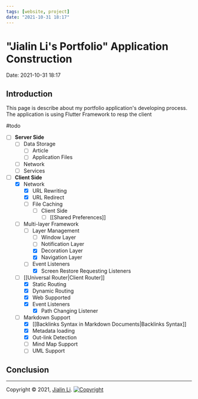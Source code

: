 ```yaml
---
tags: [website, project]
date: "2021-10-31 18:17"
---
```

# "Jialin Li's Portfolio" Application Construction
Date:  2021-10-31 18:17

##  Introduction
This page is describe about my portfolio application's developing process. The application is using Flutter Framework to resp the client 

#todo 
* [ ]  **Server Side**
	* [ ] Data Storage
		* [ ] Article
		* [ ] Application Files
	* [ ]  Network
	* [ ] Services
* [ ] **Client Side**
	* [x] Network
		* [x] URL Rewriting
		* [x] URL Redirect
		* [ ] File Caching
			* [ ] Client Side
				* [ ] [[Shared Preferences]]
	* [ ] Multi-layer Framework 
		* [ ] Layer Management
			* [ ] Window Layer
			* [ ] Notification Layer
			* [x] Decoration Layer
			* [x] Navigation Layer
		* [ ] Event Listeners
			* [x] Screen Restore Requesting Listeners
	* [ ] [[Universal Router|Client Router]]
		* [x] Static Routing
		* [x] Dynamic Routing
		* [x] Web Supported
		* [x] Event Listeners
			* [x] Path Changing Listener
	* [ ] Markdown Support
		* [x] [[Backlinks Syntax in Markdown Documents|Backlinks Syntax]]
		* [x] Metadata loading
		* [x] Out-link Detection
		* [ ] Mind Map Support
		* [ ] UML Support

## Conclusion


---
Copyright © 2021, [Jialin Li](https://github.com/keyskull).  [![Copyright](https://i.creativecommons.org/l/by-nc/4.0/80x15.png)](/LICENSE)
